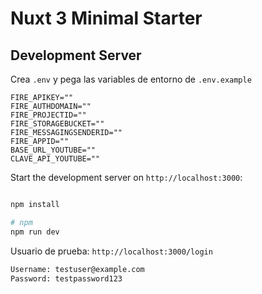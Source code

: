 # Nuxt 3 Minimal Starter


## Development Server

Crea ```.env``` y pega las variables de entorno de ```.env.example```

```
FIRE_APIKEY=""
FIRE_AUTHDOMAIN=""
FIRE_PROJECTID=""
FIRE_STORAGEBUCKET=""
FIRE_MESSAGINGSENDERID=""
FIRE_APPID=""
BASE_URL_YOUTUBE=""
CLAVE_API_YOUTUBE=""
```

Start the development server on `http://localhost:3000`:

```bash

npm install

# npm
npm run dev

```

Usuario de prueba:
`http://localhost:3000/login`
```bash
Username: testuser@example.com
Password: testpassword123
```
